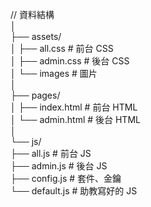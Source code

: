 // 資料結構  
│  
├── assets/   
│   ├── all.css      # 前台 CSS  
│   ├── admin.css    # 後台 CSS  
│   └── images       # 圖片  
│  
├── pages/   
│   ├── index.html   # 前台 HTML  
│   └── admin.html   # 後台 HTML  
│   
└── js/   
    ├── all.js       # 前台 JS  
    ├── admin.js     # 後台 JS  
    ├── config.js    # 套件、金鑰  
    └── default.js   # 助教寫好的 JS  